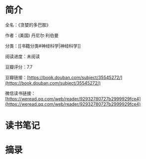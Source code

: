 # 简介

全名：《贪婪的多巴胺》

作者：(美国) 丹尼尔·利伯曼

分类：[[书籍分类#神经科学|神经科学]]

阅读进度：未阅读

豆瓣评分：7.7

豆瓣链接：[https://book.douban.com/subject/35545272/](https://book.douban.com/subject/35545272/)

微信读书链接：[https://weread.qq.com/web/reader/92932780727b2999929fce4](https://weread.qq.com/web/reader/92932780727b2999929fce4)

# 读书笔记



# 摘录


